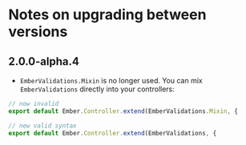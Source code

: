 # Notes on upgrading between versions

## 2.0.0-alpha.4

* `EmberValidations.Mixin` is no longer used. You can mix `EmberValidations` directly into your controllers:

```javascript
// now invalid
export default Ember.Controller.extend(EmberValidations.Mixin, {

// new valid syntax
export default Ember.Controller.extend(EmberValidations, {
```

